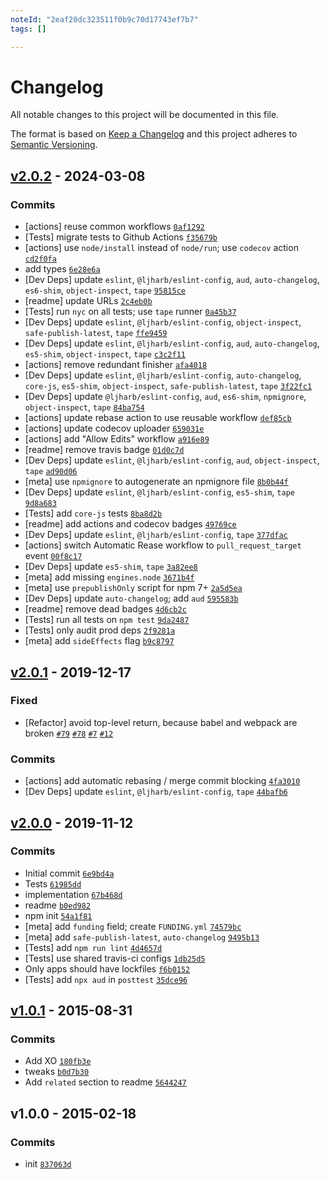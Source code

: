 ```yaml
---
noteId: "2eaf20dc323511f0b9c70d17743ef7b7"
tags: []

---
```


# Changelog

All notable changes to this project will be documented in this file.

The format is based on [Keep a Changelog](https://keepachangelog.com/en/1.0.0/)
and this project adheres to [Semantic Versioning](https://semver.org/spec/v2.0.0.html).

## [v2.0.2](https://github.com/inspect-js/is-weakmap/compare/v2.0.1...v2.0.2) - 2024-03-08

### Commits

- [actions] reuse common workflows [`0af1292`](https://github.com/inspect-js/is-weakmap/commit/0af1292f196cb1192acd4cea1b2eef00267a7e35)
- [Tests] migrate tests to Github Actions [`f35679b`](https://github.com/inspect-js/is-weakmap/commit/f35679bad4f11be0b6e46aae85cbcab14d8a107e)
- [actions] use `node/install` instead of `node/run`; use `codecov` action [`cd2f0fa`](https://github.com/inspect-js/is-weakmap/commit/cd2f0fa90293650cfdad8b933f976445071b34c9)
- add types [`6e28e6a`](https://github.com/inspect-js/is-weakmap/commit/6e28e6ab76e9227aefdf39049f261873e5b391b6)
- [Dev Deps] update `eslint`, `@ljharb/eslint-config`, `aud`, `auto-changelog`, `es6-shim`, `object-inspect`, `tape` [`95815ce`](https://github.com/inspect-js/is-weakmap/commit/95815ce0e51ce37fa799314828ad87e73a08b37d)
- [readme] update URLs [`2c4eb0b`](https://github.com/inspect-js/is-weakmap/commit/2c4eb0bec14e5015da378a8b6547b2740d7bcff3)
- [Tests] run `nyc` on all tests; use `tape` runner [`0a45b37`](https://github.com/inspect-js/is-weakmap/commit/0a45b37a18afc28476e39f9fdf0fb42c78a1ff4c)
- [Dev Deps] update `eslint`, `@ljharb/eslint-config`, `object-inspect`, `safe-publish-latest`, `tape` [`ffe9459`](https://github.com/inspect-js/is-weakmap/commit/ffe945997accbae9583f76bd695559b0ba50274d)
- [Dev Deps] update `eslint`, `@ljharb/eslint-config`, `aud`, `auto-changelog`, `es5-shim`, `object-inspect`, `tape` [`c3c2f11`](https://github.com/inspect-js/is-weakmap/commit/c3c2f1176078dedf5138b7928b539c3a26e72685)
- [actions] remove redundant finisher [`afa4018`](https://github.com/inspect-js/is-weakmap/commit/afa4018a6759b7c603c7c104a8035295ea6eb2eb)
- [Dev Deps] update `eslint`, `@ljharb/eslint-config`, `auto-changelog`, `core-js`, `es5-shim`, `object-inspect`, `safe-publish-latest`, `tape` [`3f22fc1`](https://github.com/inspect-js/is-weakmap/commit/3f22fc126fc442c020858266af7c46a741638e62)
- [Dev Deps] update `@ljharb/eslint-config`, `aud`, `es6-shim`, `npmignore`, `object-inspect`, `tape` [`84ba754`](https://github.com/inspect-js/is-weakmap/commit/84ba7549ce1ef2f01d4aae6436b821c52fe49b22)
- [actions] update rebase action to use reusable workflow [`def85cb`](https://github.com/inspect-js/is-weakmap/commit/def85cb49bff74528f5e13610ca8b823fbb02aae)
- [actions] update codecov uploader [`659031e`](https://github.com/inspect-js/is-weakmap/commit/659031e04714fe5a0225501a6f2589d8fae0d046)
- [actions] add "Allow Edits" workflow [`a916e89`](https://github.com/inspect-js/is-weakmap/commit/a916e8952f0ac5091704ce8fd3e7dfd3c265c2e1)
- [readme] remove travis badge [`01d0c7d`](https://github.com/inspect-js/is-weakmap/commit/01d0c7d19354ac73968be67290b81becfff428cf)
- [Dev Deps] update `eslint`, `@ljharb/eslint-config`, `aud`, `object-inspect`, `tape` [`ad90d06`](https://github.com/inspect-js/is-weakmap/commit/ad90d063213d305a6c8226f5a45d8991f74eb10a)
- [meta] use `npmignore` to autogenerate an npmignore file [`8b0b44f`](https://github.com/inspect-js/is-weakmap/commit/8b0b44f77be97b3c6c09c1ff7464a23774dd9ee6)
- [Dev Deps] update `eslint`, `@ljharb/eslint-config`, `es5-shim`, `tape` [`9d8a683`](https://github.com/inspect-js/is-weakmap/commit/9d8a683d23d755fe6d55364d0c7ebee65af572de)
- [Tests] add `core-js` tests [`8ba8d2b`](https://github.com/inspect-js/is-weakmap/commit/8ba8d2b07b126b5c87a2ba837984337cde9e9ab9)
- [readme] add actions and codecov badges [`49769ce`](https://github.com/inspect-js/is-weakmap/commit/49769ce6e57edb6a1461b4c786ca3ef7609a7972)
- [Dev Deps] update `eslint`, `@ljharb/eslint-config`, `tape` [`377dfac`](https://github.com/inspect-js/is-weakmap/commit/377dfac3dfc0ad193a45d1d2bd13c1e5f00194f8)
- [actions] switch Automatic Rease workflow to `pull_request_target` event [`00f8c17`](https://github.com/inspect-js/is-weakmap/commit/00f8c172d18c929dc6a5b43fe1854a7742200432)
- [Dev Deps] update `es5-shim`, `tape` [`3a82ee8`](https://github.com/inspect-js/is-weakmap/commit/3a82ee8aff1d5f3c450edac1d4c96d824918d42c)
- [meta] add missing `engines.node` [`3671b4f`](https://github.com/inspect-js/is-weakmap/commit/3671b4f0b2f07d03c447d2297807c17bbbaf313e)
- [meta] use `prepublishOnly` script for npm 7+ [`2a5d5ea`](https://github.com/inspect-js/is-weakmap/commit/2a5d5ea541d3a25667a549fbdc95f7969791c7ba)
- [Dev Deps] update `auto-changelog`; add `aud` [`595583b`](https://github.com/inspect-js/is-weakmap/commit/595583b5a1383ab3768038f8532d87e85d7fa1f2)
- [readme] remove dead badges [`4d6cb2c`](https://github.com/inspect-js/is-weakmap/commit/4d6cb2cc35abd931e52abc4bc915eafc9d6f74b9)
- [Tests] run all tests on `npm test` [`9da2487`](https://github.com/inspect-js/is-weakmap/commit/9da24874b64807159d1f80add60804ccf32ac84a)
- [Tests] only audit prod deps [`2f9281a`](https://github.com/inspect-js/is-weakmap/commit/2f9281aa6fc26b15353515a089f2a312cf48b081)
- [meta] add `sideEffects` flag [`b9c8797`](https://github.com/inspect-js/is-weakmap/commit/b9c87974922c16768f1cf11bf450ca7d5dc55ef9)

## [v2.0.1](https://github.com/inspect-js/is-weakmap/compare/v2.0.0...v2.0.1) - 2019-12-17

### Fixed

- [Refactor] avoid top-level return, because babel and webpack are broken [`#79`](https://github.com/inspect-js/node-deep-equal/issues/79) [`#78`](https://github.com/inspect-js/node-deep-equal/issues/78) [`#7`](https://github.com/es-shims/Promise.allSettled/issues/7) [`#12`](https://github.com/airbnb/js-shims/issues/12)

### Commits

- [actions] add automatic rebasing / merge commit blocking [`4fa3010`](https://github.com/inspect-js/is-weakmap/commit/4fa301026787589c5a061072fda64b11d65bda18)
- [Dev Deps] update `eslint`, `@ljharb/eslint-config`, `tape` [`44bafb6`](https://github.com/inspect-js/is-weakmap/commit/44bafb65829d687fcf8205d0c451cc407d96463c)

## [v2.0.0](https://github.com/inspect-js/is-weakmap/compare/v1.0.1...v2.0.0) - 2019-11-12

### Commits

- Initial commit [`6e9bd4a`](https://github.com/inspect-js/is-weakmap/commit/6e9bd4a0d61deadbf40d9875033ebdf430924236)
- Tests [`61985dd`](https://github.com/inspect-js/is-weakmap/commit/61985ddf042687f2c6d8c884200f576e9cc0f29d)
- implementation [`67b468d`](https://github.com/inspect-js/is-weakmap/commit/67b468db3390671c14ad656d3489e7422151b2bf)
- readme [`b0ed982`](https://github.com/inspect-js/is-weakmap/commit/b0ed9826547c25cfe2ed0c6e1258d407cb76e6f4)
- npm init [`54a1f81`](https://github.com/inspect-js/is-weakmap/commit/54a1f815702bde057a83d6bc0d69816c3644d698)
- [meta] add `funding` field; create `FUNDING.yml` [`74579bc`](https://github.com/inspect-js/is-weakmap/commit/74579bc96345f9d15392b384d765204f398fb3c3)
- [meta] add `safe-publish-latest`, `auto-changelog` [`9495b13`](https://github.com/inspect-js/is-weakmap/commit/9495b13cea989c344fbb5747f1471feb24f35959)
- [Tests] add `npm run lint` [`4d4657d`](https://github.com/inspect-js/is-weakmap/commit/4d4657d396ec9e2b6625b937fcc8794bd5583fd3)
- [Tests] use shared travis-ci configs [`1db25d5`](https://github.com/inspect-js/is-weakmap/commit/1db25d515fa042c39828c3cbfac65667722a679b)
- Only apps should have lockfiles [`f6b0152`](https://github.com/inspect-js/is-weakmap/commit/f6b015293a4702c9cb7672a364d725ae6cc8bca8)
- [Tests] add `npx aud` in `posttest` [`35dce96`](https://github.com/inspect-js/is-weakmap/commit/35dce964f73ef11237d12b0759468526e0e628a2)

## [v1.0.1](https://github.com/inspect-js/is-weakmap/compare/v1.0.0...v1.0.1) - 2015-08-31

### Commits

- Add XO [`180fb3e`](https://github.com/inspect-js/is-weakmap/commit/180fb3edf1ab1a2a449bdf5fae5911115d804f44)
- tweaks [`b0d7b30`](https://github.com/inspect-js/is-weakmap/commit/b0d7b307d191513ee6fae80dda81db4bfe9ace00)
- Add `related` section to readme [`5644247`](https://github.com/inspect-js/is-weakmap/commit/5644247240a74bc19ea2791f0b609a98a4af5f9f)

## v1.0.0 - 2015-02-18

### Commits

- init [`837063d`](https://github.com/inspect-js/is-weakmap/commit/837063d1ac83ce194eda9135562113c035df4346)
